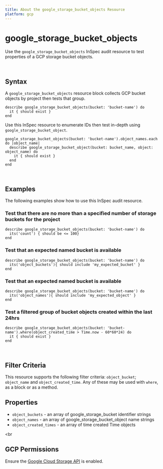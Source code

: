 ```yaml
---
title: About the google_storage_bucket_objects Resource
platform: gcp
---
```


# google\_storage\_bucket\_objects

Use the `google_storage_bucket_objects` InSpec audit resource to test properties of a GCP storage bucket objects.

<br>

## Syntax

A `google_storage_bucket_objects` resource block collects GCP bucket objects by project then tests that group.

    describe google_storage_bucket_objects(bucket: 'bucket-name') do
      it { should exist }
    end

Use this InSpec resource to enumerate IDs then test in-depth using `google_storage_bucket_object`.

    google_storage_bucket_objects(bucket: 'bucket-name').object_names.each do |object_name|
      describe google_storage_bucket_object(bucket: bucket_name, object: object_name) do
        it { should exist }
      end
    end

<br>

## Examples

The following examples show how to use this InSpec audit resource.

### Test that there are no more than a specified number of storage buckets for the project

    describe google_storage_bucket_objects(bucket: 'bucket-name') do
      its('count') { should be <= 100}
    end


### Test that an expected named bucket is available

    describe google_storage_bucket_objects(bucket: 'bucket-name') do
      its('object_buckets'){ should include 'my_expected_bucket' }
    end

### Test that an expected named bucket is available

    describe google_storage_bucket_objects(bucket: 'bucket-name') do
      its('object_names'){ should include 'my_expected_object' }
    end
        
### Test a filtered group of bucket objects created within the last 24hrs

    describe google_storage_bucket_objects(bucket: 'bucket-name').where(object_created_time > Time.now - 60*60*24) do
      it { should exist }
    end
<br>

## Filter Criteria

This resource supports the following filter criteria:  `object_bucket`; `object_name` and `object_created_time`. Any of these may be used with `where`, as a block or as a method.

## Properties

*  `object_buckets` - an array of google_storage_bucket identifier strings
*  `object_names` - an array of google_storage_bucket_object name strings
*  `object_created_times` - an array of time created Time objects

<br


## GCP Permissions

Ensure the [Google Cloud Storage API](https://console.cloud.google.com/apis/api/storage-component.googleapis.com/) is enabled.